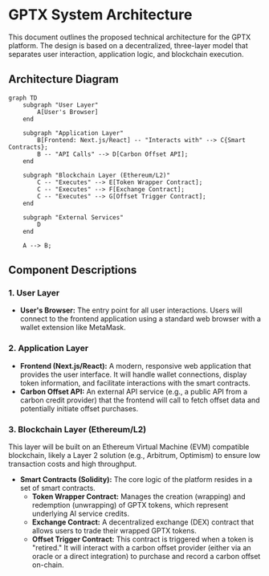 # GPTX System Architecture

This document outlines the proposed technical architecture for the GPTX platform. The design is based on a decentralized, three-layer model that separates user interaction, application logic, and blockchain execution.

## Architecture Diagram

```mermaid
graph TD
    subgraph "User Layer"
        A[User's Browser]
    end

    subgraph "Application Layer"
        B[Frontend: Next.js/React] -- "Interacts with" --> C{Smart Contracts};
        B -- "API Calls" --> D[Carbon Offset API];
    end

    subgraph "Blockchain Layer (Ethereum/L2)"
        C -- "Executes" --> E[Token Wrapper Contract];
        C -- "Executes" --> F[Exchange Contract];
        C -- "Executes" --> G[Offset Trigger Contract];
    end

    subgraph "External Services"
        D
    end

    A --> B;
```

## Component Descriptions

### 1. User Layer
*   **User's Browser:** The entry point for all user interactions. Users will connect to the frontend application using a standard web browser with a wallet extension like MetaMask.

### 2. Application Layer
*   **Frontend (Next.js/React):** A modern, responsive web application that provides the user interface. It will handle wallet connections, display token information, and facilitate interactions with the smart contracts.
*   **Carbon Offset API:** An external API service (e.g., a public API from a carbon credit provider) that the frontend will call to fetch offset data and potentially initiate offset purchases.

### 3. Blockchain Layer (Ethereum/L2)
This layer will be built on an Ethereum Virtual Machine (EVM) compatible blockchain, likely a Layer 2 solution (e.g., Arbitrum, Optimism) to ensure low transaction costs and high throughput.

*   **Smart Contracts (Solidity):** The core logic of the platform resides in a set of smart contracts.
    *   **Token Wrapper Contract:** Manages the creation (wrapping) and redemption (unwrapping) of GPTX tokens, which represent underlying AI service credits.
    *   **Exchange Contract:** A decentralized exchange (DEX) contract that allows users to trade their wrapped GPTX tokens.
    *   **Offset Trigger Contract:** This contract is triggered when a token is "retired." It will interact with a carbon offset provider (either via an oracle or a direct integration) to purchase and record a carbon offset on-chain.